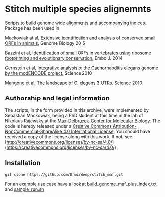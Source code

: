 # Stitch multiple species alignemnts
Scripts to build genome wide alignments and accompanying indices. Package has been used in

Mackowiak at al, [Extensive identification and analysis of conserved small ORFs in animals.](https://pubmed.ncbi.nlm.nih.gov/26364619) Genome Biology 2015

Bazzini et al, [Identification of small ORFs in vertebrates using ribosome footprinting and evolutionary conservation.](https://pubmed.ncbi.nlm.nih.gov/24705786/) Embo J. 2014

Gernstein et al, [Integrative analysis of the Caenorhabditis elegans genome by the modENCODE project.](https://pubmed.ncbi.nlm.nih.gov/21177976/) Science 2010

Mangone et al, [The landscape of C. elegans 3'UTRs.](https://pubmed.ncbi.nlm.nih.gov/20522740/) Science 2010

## Authorship and legal information
The scripts, in the form provided in this archive, were implemented by Sebastian Mackowiak, being a PhD student at this time in the lab of Nikolaus Rajewsky at the [Max-Delbrueck-Center for Molecular Biology](https://www.mdc-berlin.de/1151037/en/research/research_teams/systems_biology_of_gene_regulatory_elements). The code is hereby released under a
[Creative Commons Attribution-NonCommercial-ShareAlike 4.0 International License](LICENSE).
You should have received a copy of the license along with this
work. If not, see [http://creativecommons.org/licenses/by-nc-sa/4.0/](https://creativecommons.org/licenses/by-nc-sa/4.0/)

## Installation

```
git clone https://github.com/Drmirdeep/stitch_maf.git
```

For an example use case have a look at [build_genome_maf_plus_index.txt](build_genome_maf_plus_index.txt) and [sample_run.sh](sample_run.sh)

